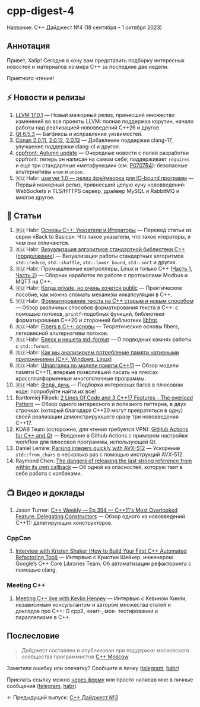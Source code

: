 # cpp-digest-4

Название: C++ Дайджест №4 (18 сентября – 1 октября 2023)

## Аннотация

Привет, Хабр! Сегодня я хочу вам представить подборку интересных новостей и материалов из мира C++ за последние две недели.

Приятного чтения!

## ⚡️️ Новости и релизы

1. [LLVM 17.0.1](https://github.com/llvm/llvm-project/releases/tag/llvmorg-17.0.1) — Новый мажорный релиз, принесший множество изменений во все проекты LLVM: полная поддержка корутин, начало работы над реализацией нововведений C++26 и другое.
2. [Qt 6.5.3](https://www.qt.io/blog/qt-6.5.3-released) — Багфиксы и исправление уязвимостей.
3. [Conan 2.0.11](https://github.com/conan-io/conan/releases/tag/2.0.11), [2.0.12](https://github.com/conan-io/conan/releases/tag/2.0.12), [2.0.13](https://github.com/conan-io/conan/releases/tag/2.0.13) — Добавление поддержки clang-17, улучшение поддержки clang-cl и другое.
4. [cppfront: Autumn update](https://herbsutter.com/2023/09/28/cppfront-autumn-update/) — Очередные новости с полей разработки cppfront: теперь он написан на самом себе; поддерживает `requires` и еще три стандартные «метафункции» (см. [P0707R4](https://www.open-std.org/jtc1/sc22/wg21/docs/papers/2019/p0707r4.pdf)): безопасные альтернативы `enum` и `union`.
5. 🇷🇺 Habr: [userver 1.0 — релиз фреймворка для IO-bound программ](https://habr.com/ru/companies/yandex/articles/760244/) — Первый мажорный релиз, привнесший целую кучу нововведений: WebSockets и TLS/HTTPS сервер, драйвер MySQL и RabbitMQ и многое другое.

## 📝 Статьи

1. 🇷🇺 Habr: [Основы C++: Указатели и Итераторы](https://habr.com/ru/companies/otus/articles/762548/) — Перевод статьи из серии «Back to Basics»: Что такое указатели, что такое итераторы, и чем они отличаются.
2. 🇷🇺 Habr: [Визуализация алгоритмов стандартной библиотеки C++](https://habr.com/ru/articles/762554/) ([продолжение](https://habr.com/ru/articles/763024/)) — Визуализация работы стандартных алгоритмов `std::reduce`, `std::shuffle`, `std::lower_bound`, `std::sort` и других.
3. 🇷🇺 Habr: Промышленные контроллеры, Linux и только C++ ([Часть 1](https://habr.com/ru/articles/762576/), [Часть 2](https://habr.com/ru/articles/764116/)) — Сборник наработок по работе с протоколами Modbus и MQTT на C++.
4. 🇷🇺 Habr: [Когда private, но очень хочется public](https://habr.com/ru/articles/762250/) — Практическое пособие, как можно сломать механизм инкапсуляции в C++.
5. 🇷🇺 Habr: [Форматирование текста на C++ старым и новым способом](https://habr.com/ru/companies/ruvds/articles/761910/) — Обзор различных способов форматирования текста в C++: с помощью потоков, `printf`-подобных функций, библиотеки форматирования C++20 и сторонней библиотеки [libfmt](https://github.com/fmtlib/fmt).
6. 🇷🇺 Habr: [Fibers в C++: основы](https://habr.com/ru/articles/763074/) — Теоретические основы fibers, легковесной альтернативы потоков.
7. 🇷🇺 Habr: [Блеск и нищета std::format](https://habr.com/ru/articles/763784/) — О подводных камнях работы с `std::format`.
8. 🇷🇺 Habr: [Как мы анализируем потребление памяти нативными приложениями (C++, Windows, Linux)](https://habr.com/ru/companies/1c/articles/761012/)
9. 🇷🇺 Habr: [Шпаргалка по модели памяти С++11](https://habr.com/ru/companies/otus/articles/763810/) — Обзор модели памяти C++11, впервые позволившей писать на плюсах кроссплатформенные многопоточные программы.
10. 🇷🇺 Habr: [Федя, дичь](https://habr.com/ru/articles/764514/) — Подборка интересных багов в плюсовом коде: попробуйте найти их все!
11. Bartłomiej Filipek: [2 Lines Of Code and 3 C++17 Features - The overload Pattern](https://www.cppstories.com/2019/02/2lines3featuresoverload.html/) — Обзор одного интересного и полезного паттерна, в двух строчках (который благодаря C++20 могут превратиться в одну) своей реализации демонстрирующего сразу три нововведения C++17.
12. KDAB Team (осторожно, для чтения требуется VPN): [GitHub Actions for C++ and Qt](https://www.kdab.com/github-actions-for-cpp-and-qt/) — Введение в Github Actions с примером настройки workflow для плюсовой программы, использующей Qt.
13. Daniel Lemire: [Parsing integers quickly with AVX-512](https://lemire.me/blog/2023/09/22/parsing-integers-quickly-with-avx-512/) — Ускорение `std::from_chars` в несколько раз с помощью инструкций AVX-512.
14. Raymond Chen: [The dangers of releasing the last strong reference from within its own callback](https://devblogs.microsoft.com/oldnewthing/20230927-00/?p=108831) — Об одной из опасностей, которую таит в себе работа с колбэками.

## 📺 Видео и доклады

1. Jason Turner: [C++ Weekly — Ep 394 — C++11's Most Overlooked Feature: Delegating Constructors](https://www.youtube.com/watch?v=G5ewfxJ0KMU) — Обзор одного из нововведений C++11: делегирующих конструкторов.

### CppCon

1. [Interview with Kristen Shaker (How to Build Your First C++ Automated Refactoring Tool)](https://www.youtube.com/watch?v=7UCeltE3gF4) — Интервью с Кристин Шейкер, инженером Google’s C++ Core Libraries Team: Об автоматизации рефакторинга с помощью clang.

### Meeting C++

1. [Meeting C++ live with Kevlin Henney](https://www.youtube.com/watch?v=O0BghVOugXc) — Интервью с Кевином Хинли, независимым консультантом и автором множества статей и докладов про C++: О cpp2, юнит-, мок- тестировании и параллелизме в C++.

## Послесловие

> Дайджест составлен и опубликован при поддержке московского сообщества программистов [C++ Moscow](https://t.me/cppmoscow_info)

Заметили ошибку или опечатку? Сообщите в личку ([telegram](https://t.me/eoanermine), [habr](https://habr.com/ru/conversations/eoanermine/))

Прислать ссылку можно [через форму](https://forms.yandex.ru/cloud/64f48043e010db921819c447/) или просто написав мне в личные сообщения ([telegram](https://t.me/eoanermine), [habr](https://habr.com/ru/conversations/eoanermine/))

← Предыдущий выпуск: [C++ Дайджест №3](https://habr.com/ru/articles/761786/)
